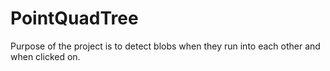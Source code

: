 # PointQuadTree
Purpose of the project is to detect blobs when they run into each other and when clicked on.
